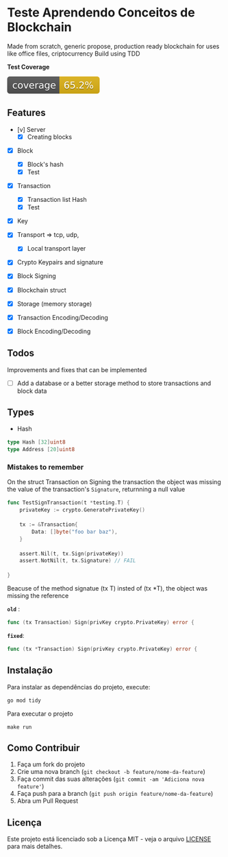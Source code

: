 # Teste Aprendendo Conceitos de Blockchain

Made from scratch, generic propose, production ready blockchain for uses like office files, criptocurrency
Build using TDD


**Test Coverage**

![Coverage](coverage/badge.svg)

## Features

- [v] Server
	- [X] Creating blocks
- [X] Block
    - [X] Block's hash
    - [x] Test
- [X] Transaction
    - [x] Transaction list Hash
    - [x] Test
- [x] Key
- [x] Transport => tcp, udp, 
    - [X] Local transport layer
- [X] Crypto Keypairs and signature
- [X] Block Signing
- [X] Blockchain struct
- [X] Storage (memory storage)
- [X] Transaction Encoding/Decoding
- [X] Block Encoding/Decoding



## Todos
Improvements and fixes that can be implemented

- [ ] Add a database or a better storage method to store transactions and block data

## Types 

- Hash

```go
type Hash [32]uint8
type Address [20]uint8
```

### Mistakes to remember 

On the struct Transaction on Signing the transaction the object was missing the value of the transaction's `Signature`, returnning a null value 

```go
func TestSignTransaction(t *testing.T) {
	privateKey := crypto.GeneratePrivateKey()

	tx := &Transaction{
		Data: []byte("foo bar baz"),
	}

	assert.Nil(t, tx.Sign(privateKey))
	assert.NotNil(t, tx.Signature) // FAIL

}
```
Beacuse of the method signatue (tx T) insted of (tx *T), the object was missing the reference

**`old`** :
```go
func (tx Transaction) Sign(privKey crypto.PrivateKey) error {
```

**`fixed`**:
 ```go
func (tx *Transaction) Sign(privKey crypto.PrivateKey) error {
```

## Instalação

Para instalar as dependências do projeto, execute:
```bash
go mod tidy
```
Para executar o projeto 
```
make run
```

## Como Contribuir

1. Faça um fork do projeto
2. Crie uma nova branch (`git checkout -b feature/nome-da-feature`)
3. Faça commit das suas alterações (`git commit -am 'Adiciona nova feature'`)
4. Faça push para a branch (`git push origin feature/nome-da-feature`)
5. Abra um Pull Request

## Licença

Este projeto está licenciado sob a Licença MIT - veja o arquivo [LICENSE](LICENSE) para mais detalhes.
